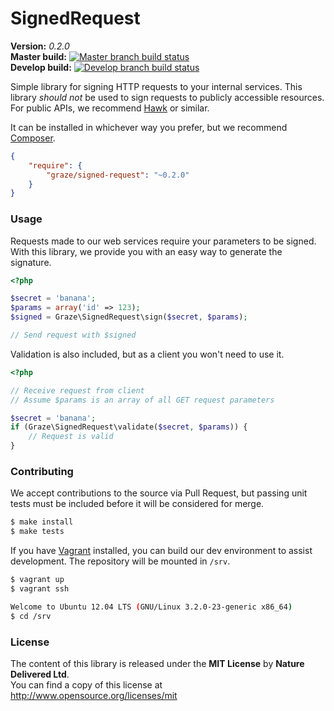 # SignedRequest #


**Version:** *0.2.0*<br/>
**Master build:** [![Master branch build status][travis-master]][travis]<br/>
**Develop build:** [![Develop branch build status][travis-develop]][travis]


Simple library for signing HTTP requests to your internal services.
This library *should not* be used to sign requests to publicly accessible resources.
For public APIs, we recommend [Hawk][hawk] or similar.

It can be installed in whichever
way you prefer, but we recommend [Composer][packagist].
```json
{
    "require": {
        "graze/signed-request": "~0.2.0"
    }
}
```


### Usage ###

Requests made to our web services require your parameters to be signed.
With this library, we provide you with an easy way to generate the signature.

```php
<?php

$secret = 'banana';
$params = array('id' => 123);
$signed = Graze\SignedRequest\sign($secret, $params);

// Send request with $signed
```

Validation is also included, but as a client you won't need to use it.

```php
<?php

// Receive request from client
// Assume $params is an array of all GET request parameters

$secret = 'banana';
if (Graze\SignedRequest\validate($secret, $params)) {
    // Request is valid
}
```


### Contributing ###
We accept contributions to the source via Pull Request,
but passing unit tests must be included before it will be considered for merge.
```bash
$ make install
$ make tests
```

If you have [Vagrant][vagrant] installed, you can build our dev environment to assist development.
The repository will be mounted in `/srv`.
```bash
$ vagrant up
$ vagrant ssh

Welcome to Ubuntu 12.04 LTS (GNU/Linux 3.2.0-23-generic x86_64)
$ cd /srv
```


### License ###
The content of this library is released under the **MIT License** by **Nature Delivered Ltd**.<br/>
You can find a copy of this license at http://www.opensource.org/licenses/mit


<!-- Links -->
[travis]: https://travis-ci.org/graze/SignedRequest
[travis-master]: https://travis-ci.org/graze/SignedRequest.png?branch=master
[travis-develop]: https://travis-ci.org/graze/SignedRequest.png?branch=develop
[packagist]: https://packagist.org/packages/graze/signed-request
[vagrant]: http://vagrantup.com
[hawk]: https://github.com/hueniverse/hawk
